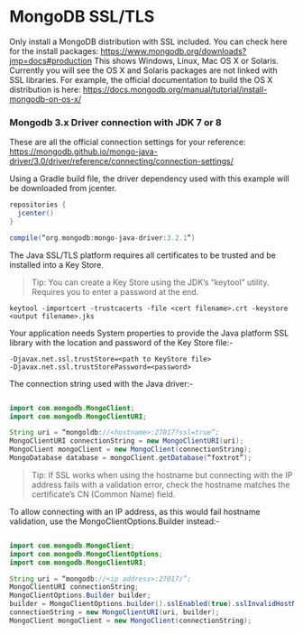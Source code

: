 # MongoDB SSL/TLS

Only install a MongoDB distribution with SSL included. You can check here for the install packages: https://www.mongodb.org/downloads?jmp=docs#production
This shows Windows, Linux, Mac OS X or Solaris. Currently you will see the OS X and Solaris packages are not linked with SSL libraries.
For example, the official documentation to build the OS X distribution is here: https://docs.mongodb.org/manual/tutorial/install-mongodb-on-os-x/

### Mongodb 3.x Driver connection with JDK 7 or 8

These are all the official connection settings for your reference: https://mongodb.github.io/mongo-java-driver/3.0/driver/reference/connecting/connection-settings/

Using a Gradle build file, the driver dependency used with this example will be downloaded from jcenter.

``` gradle
repositories {
  jcenter()
}

compile(“org.mongodb:mongo-java-driver:3.2.1”)
```

The Java SSL/TLS platform requires all certificates to be trusted and be installed into a Key Store.

>Tip: You can create a Key Store using the JDK’s “keytool” utility. Requires you to enter a password at the end.

```
keytool -importcert -trustcacerts -file <cert filename>.crt -keystore <output filename>.jks
```

Your application needs System properties to provide the Java platform SSL library with the location and password of the Key Store file:-

```
-Djavax.net.ssl.trustStore=<path to KeyStore file>
-Djavax.net.ssl.trustStorePassword=<password>
```

The connection string used with the Java driver:-

``` java

import com.mongodb.MongoClient;
import com.mongodb.MongoClientURI;

String uri = “mongoldb://<hostname>:27017?ssl=true”;
MongoClientURI connectionString = new MongoClientURI(uri);
MongoClient mongoClient = new MongoClient(connectionString);
MongoDatabase database = mongoClient.getDatabase(“foxtrot”);
```

>Tip: If SSL works when using the hostname but connecting with the IP address fails with a validation error, check the hostname matches the certificate’s CN (Common Name) field.

To allow connecting with an IP address, as this would fail hostname validation, use the MongoClientOptions.Builder instead:-

``` java

import com.mongodb.MongoClient;
import com.mongodb.MongoClientOptions;
import com.mongodb.MongoClientURI;

String uri = “mongodb://<ip address>:27017/”;
MongoClientURI connectionString;
MongoClientOptions.Builder builder;
builder = MongoClientOptions.builder().sslEnabled(true).sslInvalidHostNameAllowed(true);
connectionString = new MongoClientURI(uri, builder);
MongoClient mongoClient = new MongoClient(connectionString);
```